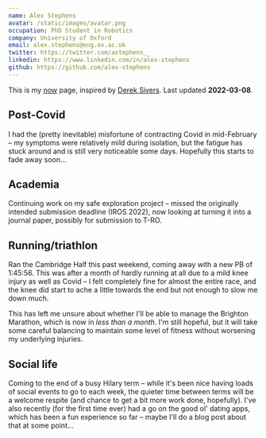 ```yaml
---
name: Alex Stephens
avatar: /static/images/avatar.png
occupation: PhD Student in Robotics
company: University of Oxford
email: alex.stephens@eng.ox.ac.uk
twitter: https://twitter.com/astephens__
linkedin: https://www.linkedin.com/in/alex-stephens
github: https://github.com/alex-stephens
---
```


This is my [now](https://nownownow.com/about) page, inspired by [Derek Sivers](https://sive.rs/now). Last updated **2022-03-08**.

## Post-Covid

I had the (pretty inevitable) misfortune of contracting Covid in mid-February – my symptoms were relatively mild during isolation, but the fatigue has stuck around and is still very noticeable some days. Hopefully this starts to fade away soon...

## Academia

Continuing work on my safe exploration project – missed the originally intended submission deadline (IROS 2022), now looking at turning it into a journal paper, possibly for submission to T-RO.

## Running/triathlon

Ran the Cambridge Half this past weekend, coming away with a new PB of 1:45:56. This was after a month of hardly running at all due to a mild knee injury as well as Covid – I felt completely fine for almost the entire race, and the knee did start to ache a little towards the end but not enough to slow me down much.

This has left me unsure about whether I'll be able to manage the Brighton Marathon, which is now in *less than a month*. I'm still hopeful, but it will take some careful balancing to maintain some level of fitness without worsening my underlying injuries.

## Social life

Coming to the end of a busy Hilary term – while it's been nice having loads of social events to go to each week, the quieter time between terms will be a welcome respite (and chance to get a bit more work done, hopefully). I've also recently (for the first time ever) had a go on the good ol' dating apps, which has been a fun experience so far – maybe I'll do a blog post about that at some point...
